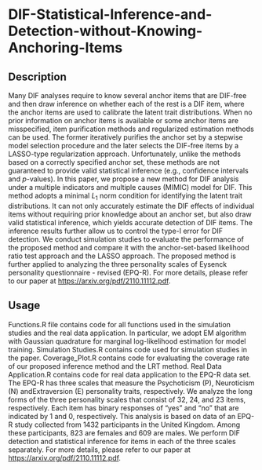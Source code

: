 # DIF-Statistical-Inference-and-Detection-without-Knowing-Anchoring-Items

## Description
Many DIF analyses require to know several anchor items that are DIF-free and then draw inference on whether each of the rest is a DIF item, where the anchor items are used to calibrate the latent trait distributions. When no prior information on anchor items is available or some anchor items are misspecified, item purification methods and regularized estimation methods can be used. The former iteratively purifies the anchor set by a stepwise model selection procedure and the later selects the DIF-free items by a LASSO-type regularization approach. Unfortunately, unlike the methods based on a correctly specified anchor set, these methods are not guaranteed to provide valid statistical inference (e.g., confidence intervals and $p$-values). In this paper, we propose a new method for DIF analysis under a  multiple indicators and multiple causes (MIMIC) model for DIF. This method adopts a minimal $L_1$ norm condition for identifying the latent trait distributions.
It can not only accurately estimate the DIF effects of individual items without requiring prior knowledge about an anchor set, but also draw valid statistical inference, which yields accurate detection of DIF items. The inference results further allow us to control the type-I error for DIF detection. We conduct simulation studies to evaluate the performance of the proposed method and compare it with the anchor-set-based likelihood ratio test approach and the LASSO approach. The proposed method is further applied to analyzing the three personality scales of Eysenck personality questionnaire - revised (EPQ-R). For more details, please refer to our paper at https://arxiv.org/pdf/2110.11112.pdf.


## Usage
Functions.R file contains code for all functions used in the simulation studies and the real data application. In particular, we adopt EM algorithm with Gaussian quadrature for marginal log-likelihood estimation for model training. 
Simulation Studies.R contains code used for simulation studies in the paper. Coverage_Plot.R contains code for evaluating the coverage rate of our proposed inference method and the LRT method. 
Real Data Application.R contains code for real data application to the EPQ-R data set. The EPQ-R has three scales that measure the Psychoticism (P), Neuroticism (N) andExtraversion (E) personality traits, respectively. We analyze the long forms of the three personality scales that consist of 32, 24, and 23 items, respectively. Each item has binary responses of “yes” and “no” that are indicated by 1 and 0, respectively. This analysis is based on data of an EPQ-R study collected from 1432 participants in the United Kingdom. Among these participants, 823 are females and 609 are males. We perform DIF detection and statistical inference for items in each of the three scales separately. For more details, please refer to our paper at https://arxiv.org/pdf/2110.11112.pdf.
